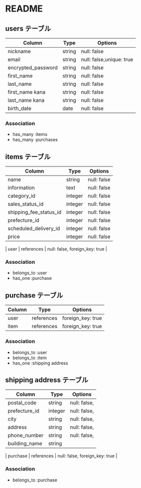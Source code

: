 # README 
  
## users テーブル 

| Column   | Type               | Options     | 
| -------- | ------             | ----------- | 
| nickname             | string | null: false | 
| email                | string | null: false,unique: true | 
| encrypted_password   | string | null: false | 
| first_name           | string | null: false |            
| last_name            | string | null: false |             
| first_name kana      | string | null: false | 
| last_name kana       | string | null: false | 
| birth_date           |  date  | null: false |            

### Association 

- has_many :items 
- has_many :purchases

  
## items テーブル  

| Column     | Type                    | Options           | 
| ------     | ----------              | ------------      | 
| name                     | string    | null: false       | 
| information              | text      | null: false       | 
| category_id              | integer   | null: false       |
| sales_status_id          | integer   | null: false       | 
| shipping_fee_status_id   | integer   | null: false       | 
| prefecture_id            | integer   | null: false       | 
| scheduled_delivery_id    | integer   | null: false       | 
| price                    | integer   | null: false       | 

| user | references | null: false, foreign_key: true | 


### Association 

- belongs_to :user 
- has_one    :purchase 


##  purchase テーブル
| Column         | Type       | Options             | 
| ------         | ---------- | ------------        | 
|  user          | references | foreign_key: true   | 
|  item          | references | foreign_key: true   | 

### Association 

- belongs_to :user
- belongs_to :item
- has_one    :shipping address


##  shipping address テーブル 
| Column         | Type       | Options             | 
| ------         | ---------- | ------------        | 
| postal_code    | string     | null: false,        | 
| prefecture_id  | integer    | null: false,        | 
| city           | string     | null: false,        | 
| address        | string     | null: false,        | 
| phone_number   | string     | null: false,        | 
| building_name  | string     |                     |
 
| purchase | references | null: false, foreign_key: true | 

### Association 

- belongs_to :purchase